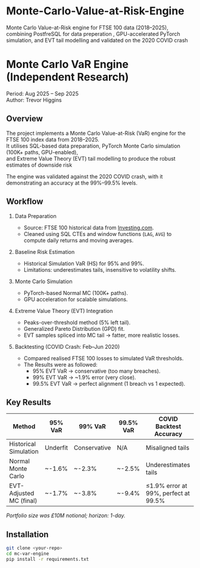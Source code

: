 # Monte-Carlo-Value-at-Risk-Engine
Monte Carlo Value-at-Risk engine for FTSE 100 data (2018–2025), combining PostfreSQL for data preperation , GPU-accelerated PyTorch simulation, and EVT tail modelling and  validated on the 2020 COVID crash

# Monte Carlo VaR Engine (Independent Research)

Period: Aug 2025 – Sep 2025  
Author: Trevor Higgins   

## Overview
The project implements a Monte Carlo Value-at-Risk (VaR) engine for the FTSE 100 index data from 2018–2025.  
It utilises SQL-based data preparation, PyTorch Monte Carlo simulation (100K+ paths, GPU-enabled),  
and Extreme Value Theory (EVT) tail modelling to produce the robust estimates of downside risk  

The engine was validated against the 2020 COVID crash, with it demonstrating an accuracy at the 99%–99.5% levels.  

## Workflow
1. Data Preparation  
   - Source: FTSE 100 historical data from [Investing.com](https://uk.investing.com/indices/uk-100-historical-data?cid=27517).  
   - Cleaned using SQL CTEs and window functions (`LAG`, `AVG`) to compute daily returns and moving averages.  

2. Baseline Risk Estimation  
   - Historical Simulation VaR (HS) for 95% and 99%.  
   - Limitations: underestimates tails, insensitive to volatility shifts.  

3. Monte Carlo Simulation  
   - PyTorch-based Normal MC (100K+ paths).  
   - GPU acceleration for scalable simulations.  

4. Extreme Value Theory (EVT) Integration  
   - Peaks-over-threshold method (5% left tail).  
   - Generalized Pareto Distribution (GPD) fit.  
   - EVT samples spliced into MC tail → fatter, more realistic losses.  

5. Backtesting (COVID Crash: Feb–Jun 2020)  
   - Compared realised FTSE 100 losses to simulated VaR thresholds.  
   - The Results were as followed:  
     - 95% EVT VaR → conservative (too many breaches).  
     - 99% EVT VaR → ~1.9% error (very close).  
     - 99.5% EVT VaR → perfect alignment (1 breach vs 1 expected).  

## Key Results

| Method                 | 95% VaR | 99% VaR | 99.5% VaR | COVID Backtest Accuracy  |
|------------------------|---------|---------|-----------|--------------------------|
| Historical Simulation  | Underfit| Conservative | N/A  | Misaligned tails         |
| Normal Monte Carlo     | ~-1.6%  | ~-2.3%  | ~-2.5%    | Underestimates tails     |
| EVT-Adjusted MC (final)| ~-1.7%  | ~-3.8%  | ~-9.4%    | ≤1.9% error at 99%, perfect at 99.5% |

*Portfolio size was £10M notional; horizon: 1-day.*

## Installation
```bash
git clone <your-repo>
cd mc-var-engine
pip install -r requirements.txt
